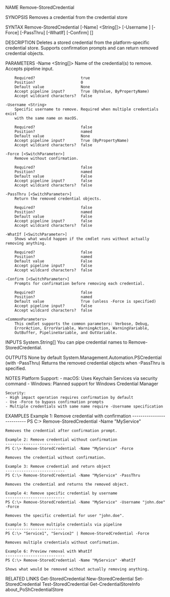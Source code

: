 NAME
    Remove-StoredCredential

SYNOPSIS
    Removes a credential from the credential store

SYNTAX
    Remove-StoredCredential [-Name] <String[]> [-Username <String>] [-Force] [-PassThru] [-WhatIf] [-Confirm] [<CommonParameters>]

DESCRIPTION
    Deletes a stored credential from the platform-specific credential store.
    Supports confirmation prompts and can return removed credential objects.

PARAMETERS
    -Name <String[]>
        Name of the credential(s) to remove. Accepts pipeline input.
        
        Required?                    true
        Position?                    0
        Default value                None
        Accept pipeline input?       True (ByValue, ByPropertyName)
        Accept wildcard characters?  false

    -Username <String>
        Specific username to remove. Required when multiple credentials exist
        with the same name on macOS.
        
        Required?                    false
        Position?                    named
        Default value                None
        Accept pipeline input?       True (ByPropertyName)
        Accept wildcard characters?  false

    -Force [<SwitchParameter>]
        Remove without confirmation.
        
        Required?                    false
        Position?                    named
        Default value                False
        Accept pipeline input?       false
        Accept wildcard characters?  false

    -PassThru [<SwitchParameter>]
        Return the removed credential objects.
        
        Required?                    false
        Position?                    named
        Default value                False
        Accept pipeline input?       false
        Accept wildcard characters?  false

    -WhatIf [<SwitchParameter>]
        Shows what would happen if the cmdlet runs without actually removing anything.
        
        Required?                    false
        Position?                    named
        Default value                False
        Accept pipeline input?       false
        Accept wildcard characters?  false

    -Confirm [<SwitchParameter>]
        Prompts for confirmation before removing each credential.
        
        Required?                    false
        Position?                    named
        Default value                True (unless -Force is specified)
        Accept pipeline input?       false
        Accept wildcard characters?  false

    <CommonParameters>
        This cmdlet supports the common parameters: Verbose, Debug,
        ErrorAction, ErrorVariable, WarningAction, WarningVariable,
        OutBuffer, PipelineVariable, and OutVariable.

INPUTS
    System.String[]
        You can pipe credential names to Remove-StoredCredential.

OUTPUTS
    None by default
    System.Management.Automation.PSCredential (with -PassThru)
        Returns the removed credential objects when -PassThru is specified.

NOTES
    Platform Support:
    - macOS: Uses Keychain Services via security command
    - Windows: Planned support for Windows Credential Manager

    Security:
    - High impact operation requires confirmation by default
    - Use -Force to bypass confirmation prompts
    - Multiple credentials with same name require -Username specification

EXAMPLES
    Example 1: Remove credential with confirmation
    -------------------------- 
    PS C:\> Remove-StoredCredential -Name "MyService"

    Removes the credential after confirmation prompt.

    Example 2: Remove credential without confirmation
    -------------------------- 
    PS C:\> Remove-StoredCredential -Name "MyService" -Force

    Removes the credential without confirmation.

    Example 3: Remove credential and return object
    -------------------------- 
    PS C:\> Remove-StoredCredential -Name "MyService" -PassThru

    Removes the credential and returns the removed object.

    Example 4: Remove specific credential by username
    -------------------------- 
    PS C:\> Remove-StoredCredential -Name "MyService" -Username "john.doe" -Force

    Removes the specific credential for user "john.doe".

    Example 5: Remove multiple credentials via pipeline
    -------------------------- 
    PS C:\> "Service1", "Service2" | Remove-StoredCredential -Force

    Removes multiple credentials without confirmation.

    Example 6: Preview removal with WhatIf
    -------------------------- 
    PS C:\> Remove-StoredCredential -Name "MyService" -WhatIf

    Shows what would be removed without actually removing anything.

RELATED LINKS
    Get-StoredCredential
    New-StoredCredential
    Set-StoredCredential
    Test-StoredCredential
    Get-CredentialStoreInfo
    about_PoShCredentialStore
